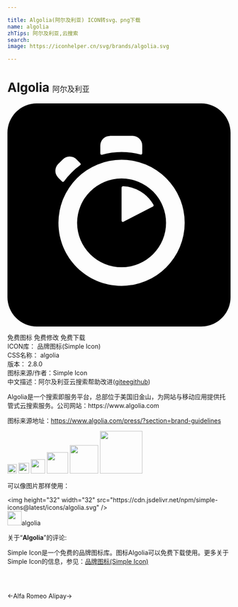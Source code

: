```yaml
---

title: Algolia(阿尔及利亚) ICON转svg、png下载
name: algolia
zhTips: 阿尔及利亚,云搜索
search: 
image: https://iconhelper.cn/svg/brands/algolia.svg

---
```


# Algolia  <small style="font-size: 60%;font-weight: 100">阿尔及利亚</small>

<div id="svg" class="svg-wrap">
<svg role="img" xmlns="http://www.w3.org/2000/svg" viewBox="0 0 24 24"><title>Algolia icon</title><path d="M3.16 0A3.156 3.156 0 000 3.152v17.69A3.161 3.161 0 003.16 24h17.68c1.747 0 3.16-1.42 3.16-3.16V3.16C24 1.413 22.58 0 20.84 0H3.16zm7.87 3.494h2.429A1.04 1.04 0 0114.5 4.535v.822a.14.14 0 01-.174.14 7.679 7.647 0 00-2.043-.276 7.564 7.533 0 00-2.113.297c-.095.021-.182-.045-.182-.14v-.843a1.044 1.04 0 011.041-1.04zm-4.35 2.22a1.04 1.035 0 01.75.306l.414.416c.058.065.051.167-.022.21a7.544 7.513 0 00-.941.801 8 7.967 0 00-.793.932c-.058.065-.153.08-.219.016l-.408-.409a1.043 1.04 0 010-1.472l.496-.494a1.04 1.035 0 01.723-.305zm5.597.35a6.774 6.774 0 016.787 6.778 6.784 6.784 0 01-6.787 6.783c-3.748 0-6.789-3.028-6.789-6.777a6.786 6.786 0 016.79-6.784zm0 2.008a4.783 4.783 0 00-4.783 4.776 4.783 4.783 0 004.783 4.775 4.777 4.777 0 004.784-4.775 4.782 4.782 0 00-4.784-4.776zm.145.838a3.935 3.919 0 013.281 1.988c.036.073.015.16-.057.196l-3.166 1.638c-.093.052-.205-.023-.205-.125V9.05h.002c0-.08.072-.139.145-.139Z"/></svg>
</div>
<detail full-name='algolia'></detail>

<div class="detail-page">
<p>
<span><span class="badge-success badge">免费图标</span> <span class="badge-success badge">免费修改</span>  <span class="badge-success badge">免费下载</span> </span>
<br/>
<span>
ICON库：
<span class="badge-secondary badge">品牌图标(Simple Icon)</span> 
</span>
<br/>
<span>
CSS名称：
<span class="badge-secondary badge">algolia</span> 
</span>

<br/>
<span>
版本：
<span class="badge-secondary badge">2.8.0</span> 
</span>
<br/>
<span>图标来源/作者：<span class="badge-light badge">Simple Icon</span></span> 
<br/>
<span class="zh-detail">中文描述：<span class="badge-primary badge">阿尔及利亚</span><span class="badge-primary badge">云搜索</span><span class="help-link"><span>帮助改进</span>(<a href="https://gitee.com/liuwave/icon-helper/edit/master/json/brands/algolia.json" target="_blank" rel="noopener noreferrer">gitee</a><a href="https://github.com/liuwave/icon-helper/edit/master/json/brands/algolia.json" target="_blank" rel="noopener noreferrer">github</a></span>)</span><br/>
</p>
</div><div class="description description alert alert-light"><p>Algolia是一个搜索即服务平台，总部位于美国旧金山，为网站与移动应用提供托管式云搜索服务。公司网站：https://www.algolia.com</p><p>图标来源地址：<a href="https://www.algolia.com/press/?section=brand-guidelines" target="_blank" rel="noopener noreferrer">https://www.algolia.com/press/?section=brand-guidelines</a></p></div>
<div class="alert alert-dark">
<img height="21" width="21" src="https://cdn.jsdelivr.net/npm/simple-icons@latest/icons/algolia.svg" />
<img height="24" width="24" src="https://cdn.jsdelivr.net/npm/simple-icons@latest/icons/algolia.svg" />
<img height="32" width="32" src="https://cdn.jsdelivr.net/npm/simple-icons@latest/icons/algolia.svg" />
<img height="48" width="48" src="https://cdn.jsdelivr.net/npm/simple-icons@latest/icons/algolia.svg" />
<img height="64" width="64" src="https://cdn.jsdelivr.net/npm/simple-icons@latest/icons/algolia.svg" />
<img height="96" width="96" src="https://cdn.jsdelivr.net/npm/simple-icons@latest/icons/algolia.svg" />

</div>
<div>
  <p>可以像图片那样使用：    
  </p>
  <div class="alert alert-primary" style="font-size: 14px">
    &lt;img height="32" width="32" src="https://cdn.jsdelivr.net/npm/simple-icons@latest/icons/algolia.svg" /&gt;
    <copy-btn content='<img height="32" width="32" src="https://cdn.jsdelivr.net/npm/simple-icons@latest/icons/algolia.svg" />'></copy-btn>
  </div>
  <div class="alert alert-secondary">
    <img height="32" width="32" src="https://cdn.jsdelivr.net/npm/simple-icons@latest/icons/algolia.svg" />algolia
    <copy-btn content="algolia" btn-title="复制图标名称"></copy-btn>
  </div>
</div>
<div class="icon-detail__container">
<p>关于“<b>Algolia</b>”的评论:</p>
</div>
<Vssue title="关于“Algolia”的评论" />
<div><p>Simple Icon是一个免费的品牌图标库。图标Algolia可以免费下载使用。更多关于  Simple Icon的信息，参见：<a target="_blank" href="https://iconhelper.cn/brands.html">品牌图标(Simple Icon)</a>
</p></div>


<div style="padding:2rem 0 " class="page-nav"><p class="inner"><span class="prev">←<router-link to="/icon/alfa-romeo.html">Alfa Romeo</router-link></span> <span class="next"><router-link to="/icon/alipay.html">Alipay</router-link>→</span></p></div>

